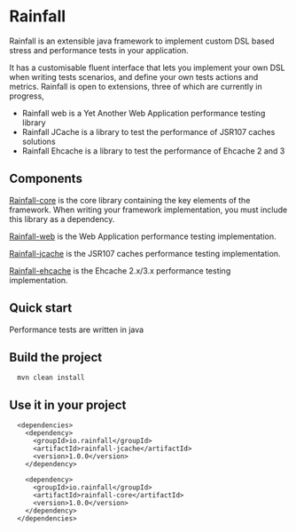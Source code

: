 Rainfall
========

Rainfall is an extensible java framework to implement custom DSL based stress and performance tests in your application.

It has a customisable fluent interface that lets you implement your own DSL when writing tests scenarios, and define your own tests actions and metrics.
Rainfall is open to extensions, three of which are currently in progress,
- Rainfall web is a Yet Another Web Application performance testing library
- Rainfall JCache is a library to test the performance of JSR107 caches solutions
- Rainfall Ehcache is a library to test the performance of Ehcache 2 and 3


Components
----------
[Rainfall-core](https://github.com/aurbroszniowski/Rainfall-core) is the core library containing the key elements of the framework.
 When writing your framework implementation, you must include this library as a dependency.

[Rainfall-web](https://github.com/aurbroszniowski/Rainfall-web) is the Web Application performance testing implementation.

[Rainfall-jcache](https://github.com/aurbroszniowski/Rainfall-jcache) is the JSR107 caches performance testing implementation.

[Rainfall-ehcache](https://github.com/aurbroszniowski/Rainfall-ehcache) is the Ehcache 2.x/3.x performance testing implementation.


Quick start
-----------

Performance tests are written in java

Build the project
-----------------
```
  mvn clean install
```

Use it in your project
----------------------
```
  <dependencies>
    <dependency>
      <groupId>io.rainfall</groupId>
      <artifactId>rainfall-jcache</artifactId>
      <version>1.0.0</version>
    </dependency>

    <dependency>
      <groupId>io.rainfall</groupId>
      <artifactId>rainfall-core</artifactId>
      <version>1.0.0</version>
    </dependency>
  </dependencies>
```

